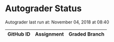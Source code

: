 # Autograder Status
Autograder last run at: November 04, 2018 at 08:40

| GitHub ID | Assignment | Graded Branch |
|-----------|------------|---------------|
